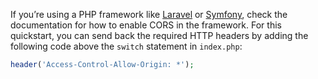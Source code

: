 If you’re using a PHP framework like [Laravel](https://laravel.com/docs/9.x/routing#cors) or [Symfony](https://symfony.com/doc/current/frontend/encore/dev-server.html#cors-issues), check the documentation for how to enable CORS in the framework. For this quickstart, you can send back the required HTTP headers by adding the following code above the `switch` statement in `index.php`:

```php
header('Access-Control-Allow-Origin: *');
```
